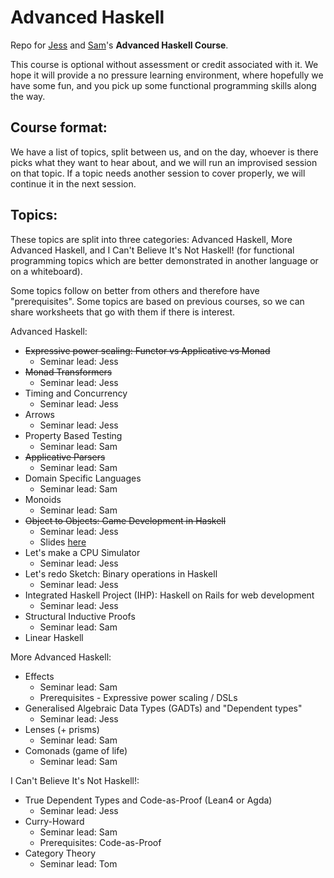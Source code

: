 Advanced Haskell
================

Repo for [Jess](https://github.com/ratherforky) and [Sam](https://samfrohlich.github.io/)'s **Advanced Haskell Course**.

This course is optional without assessment or credit associated with it. We hope it will provide a no pressure learning environment, where hopefully we have some fun, and you pick up some functional programming skills along the way.

Course format:
---------------

We have a list of topics, split between us, and on the day, whoever is there picks what they want to hear about, and we will run an improvised session on that topic. If a topic needs another session to cover properly, we will continue it in the next session.

Topics:
--------

These topics are split into three categories: Advanced Haskell, More Advanced Haskell, and I Can't Believe It's Not Haskell! (for functional programming topics which are better demonstrated in another language or on a whiteboard).

Some topics follow on better from others and therefore have "prerequisites". Some topics are based on previous courses, so we can share worksheets that go with them if there is interest.

Advanced Haskell:
- ~~Expressive power scaling: Functor vs Applicative vs Monad~~
  * Seminar lead: Jess
- ~~Monad Transformers~~
  * Seminar lead: Jess
- Timing and Concurrency
  * Seminar lead: Jess
- Arrows
  * Seminar lead: Jess
- Property Based Testing
  * Seminar lead: Sam
- ~~Applicative Parsers~~
  * Seminar lead: Sam
- Domain Specific Languages
  * Seminar lead: Sam
- Monoids
  * Seminar lead: Sam
- ~~Object to Objects: Game Development in Haskell~~
  * Seminar lead: Jess
  * Slides [here](https://docs.google.com/presentation/d/1i4Qeb1SaQDL2bZ2dfk6xSxSzIhRVTGS7hya1x1TFFDg/edit?usp=sharing)
- Let's make a CPU Simulator
  * Seminar lead: Jess
- Let's redo Sketch: Binary operations in Haskell
  * Seminar lead: Jess
- Integrated Haskell Project (IHP): Haskell on Rails for web development
  * Seminar lead: Jess
- Structural Inductive Proofs
  * Seminar lead: Sam
- Linear Haskell


More Advanced Haskell:
- Effects
  * Seminar lead: Sam
  * Prerequisites - Expressive power scaling / DSLs
- Generalised Algebraic Data Types (GADTs) and "Dependent types"
  * Seminar lead: Jess
- Lenses (+ prisms)
  * Seminar lead: Sam
- Comonads (game of life)
  * Seminar lead: Sam

I Can't Believe It's Not Haskell!:
- True Dependent Types and Code-as-Proof (Lean4 or Agda)
  * Seminar lead: Jess
- Curry-Howard
  * Seminar lead: Sam
  * Prerequisites: Code-as-Proof
- Category Theory
  * Seminar lead: Tom

